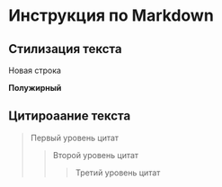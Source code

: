 # Инструкция по Markdown

## Стилизация текста

Новая строка

**Полужирный**

## Цитироаание текста
> Первый уровень цитат
>> Второй уровень цитат
>>>Третий уровень цитат
